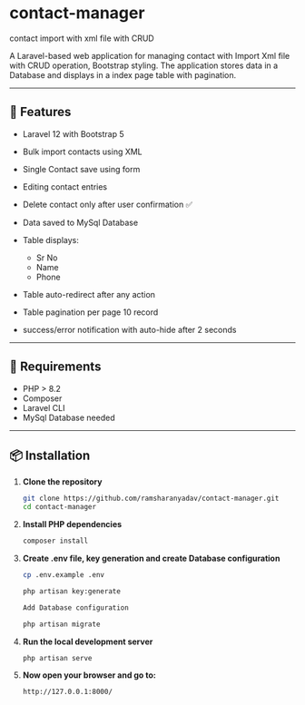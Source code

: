 # contact-manager
contact import with xml file with CRUD

A Laravel-based web application for managing contact with Import Xml file with CRUD operation, Bootstrap styling. The application stores data in a Database and displays in a index page table with pagination.

---

## 🚀 Features

- Laravel 12 with Bootstrap 5
- Bulk import contacts using XML
- Single Contact save using form
- Editing contact entries
- Delete contact only after user confirmation ✅
- Data saved to MySql Database
- Table displays:
  - Sr No
  - Name
  - Phone
- Table auto-redirect after any action
- Table pagination per page 10 record

- success/error notification with auto-hide after 2 seconds

---

## 🧱 Requirements

- PHP > 8.2
- Composer
- Laravel CLI
- MySql Database needed
---

## 📦 Installation

1. **Clone the repository**
   ```bash
   git clone https://github.com/ramsharanyadav/contact-manager.git
   cd contact-manager

2. **Install PHP dependencies**
    ```bash
    composer install

3. **Create .env file, key generation and create Database configuration**

    ```bash
    cp .env.example .env

    php artisan key:generate

    Add Database configuration

    php artisan migrate

4. **Run the local development server**
    ```bash
    php artisan serve

5. **Now open your browser and go to:**
    ```
    http://127.0.0.1:8000/
